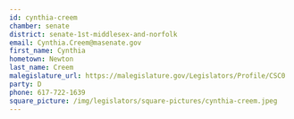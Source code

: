 ```yaml
---
id: cynthia-creem
chamber: senate
district: senate-1st-middlesex-and-norfolk
email: Cynthia.Creem@masenate.gov
first_name: Cynthia
hometown: Newton
last_name: Creem
malegislature_url: https://malegislature.gov/Legislators/Profile/CSC0
party: D
phone: 617-722-1639
square_picture: /img/legislators/square-pictures/cynthia-creem.jpeg
---
```

